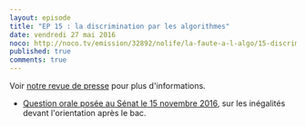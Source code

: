 ```yaml
---
layout: episode
title: "EP 15 : la discrimination par les algorithmes"
date: vendredi 27 mai 2016
noco: http://noco.tv/emission/32892/nolife/la-faute-a-l-algo/15-discrimination-par-les-algorithmes
published: true
comments: true
---
```

Voir [notre revue de presse](/revue-de-presse/) pour plus d'informations.

- [Question orale posée au Sénat le 15 novembre 2016](https://www.senat.fr/seances/s201611/s20161115/s20161115_mono.html#cribkmk_questionorale_1489_109137), sur les inégalités devant l'orientation après le bac.
